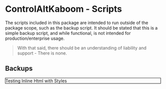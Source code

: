 # ControlAltKaboom - Scripts

The scripts included in this package are intended to run outside of the package scope, such as the backup script. It should be stated that this is a simple backup script, and while functional, is not intended for production/enterprise usage.

> With that said, there should be an understanding of liability and support - There is none.

## Backups

<div style="border:1px solid black;">
Testing Inline Html with Styles
</div>



